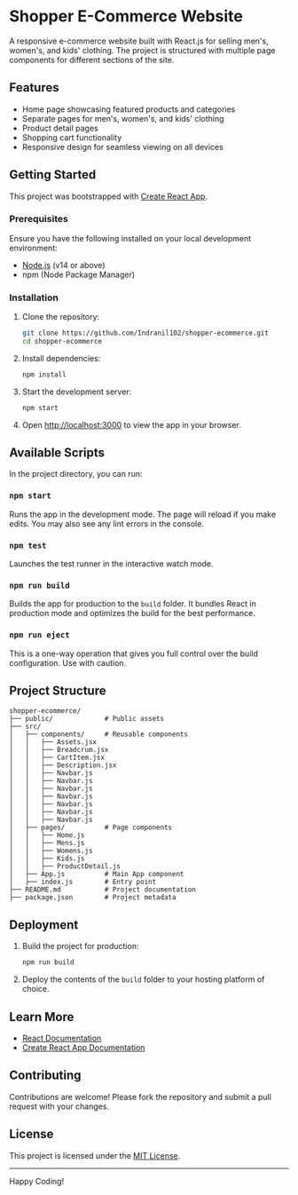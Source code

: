 # Shopper E-Commerce Website

A responsive e-commerce website built with React.js for selling men's, women's, and kids' clothing. The project is structured with multiple page components for different sections of the site.

## Features

- Home page showcasing featured products and categories
- Separate pages for men's, women's, and kids' clothing
- Product detail pages
- Shopping cart functionality
- Responsive design for seamless viewing on all devices

## Getting Started

This project was bootstrapped with [Create React App](https://github.com/facebook/create-react-app).

### Prerequisites

Ensure you have the following installed on your local development environment:

- [Node.js](https://nodejs.org/) (v14 or above)
- npm (Node Package Manager)

### Installation

1. Clone the repository:

   ```bash
   git clone https://github.com/Indranil102/shopper-ecommerce.git
   cd shopper-ecommerce
   ```

2. Install dependencies:

   ```bash
   npm install
   ```

3. Start the development server:

   ```bash
   npm start
   ```

4. Open [http://localhost:3000](http://localhost:3000) to view the app in your browser.

## Available Scripts

In the project directory, you can run:

### `npm start`

Runs the app in the development mode. The page will reload if you make edits. You may also see any lint errors in the console.

### `npm test`

Launches the test runner in the interactive watch mode.

### `npm run build`

Builds the app for production to the `build` folder. It bundles React in production mode and optimizes the build for the best performance.

### `npm run eject`

This is a one-way operation that gives you full control over the build configuration. Use with caution.

## Project Structure

```
shopper-ecommerce/
├── public/             # Public assets
├── src/
│   ├── components/     # Reusable components
│   │   ├── Assets.jsx
│   │   ├── Breadcrum.jsx
│   │   ├── CartItem.jsx
│   │   ├── Description.jsx
│   │   ├── Navbar.js
│   │   ├── Navbar.js
│   │   ├── Navbar.js
│   │   ├── Navbar.js
│   │   ├── Navbar.js
│   │   ├── Navbar.js
│   │   ├── Navbar.js
│   ├── pages/          # Page components
│   │   ├── Home.js
│   │   ├── Mens.js
│   │   ├── Womens.js
│   │   ├── Kids.js
│   │   ├── ProductDetail.js
│   ├── App.js          # Main App component
│   ├── index.js        # Entry point
├── README.md           # Project documentation
├── package.json        # Project metadata
```

## Deployment

1. Build the project for production:

   ```bash
   npm run build
   ```

2. Deploy the contents of the `build` folder to your hosting platform of choice.

## Learn More

- [React Documentation](https://reactjs.org/)
- [Create React App Documentation](https://facebook.github.io/create-react-app/docs/getting-started)

## Contributing

Contributions are welcome! Please fork the repository and submit a pull request with your changes.

## License

This project is licensed under the [MIT License](LICENSE).

---

Happy Coding!
